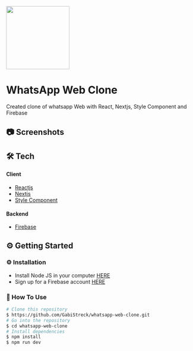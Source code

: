 
<img src="" width="170" />

# WhatsApp Web Clone

<p>

Created clone of whatsapp Web with React, Nextjs, Style Component and Firebase

</p>

## :camera: Screenshots

<!-- Screenshots -->
<div>

</div>


## 🛠️ Tech

<h4>Client</h4>
<ul>
  <li><a href="https://es.reactjs.org/">Reactjs</a></li>

  <li><a href="https://nextjs.org/">Nextjs</a></li>

  <li><a href="https://styled-components.com/">Style Component</a></li>
</ul>


<h4>Backend</h4>
<ul>
    <li><a href="https://firebase.google.com/">Firebase</a></li>
</ul>


##  ⚙️ Getting Started

###  :gear: Installation

- Install Node JS in your computer <a href='https://nodejs.org/en/'>HERE</a>
- Sign up for a Firebase account <a href='https://firebase.google.com/'>HERE</a>

### 📖 How To Use
<!-- How To Use-->
```bash
# Clone this repository
$ https://github.com/GabiStreck/whatsapp-web-clone.git
# Go into the repository
$ cd whatsapp-web-clone
# Install dependencies
$ npm install
$ npm run dev

```
